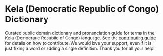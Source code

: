 
# Kela (Democratic Republic of Congo) Dictionary

Curated public domain dictionary and pronunciation guide for terms in the Kela (Democratic Republic of Congo) language. See the [contributing guide](https://github.com/drumworkteam/term/blob/make/.github/contributing.md) for details on how to contribute. We would love your support, even if it is just fixing a word or adding a single definition. Thank you for all your help!